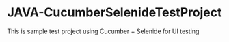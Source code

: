 # JAVA-CucumberSelenideTestProject
This is sample test project using Cucumber + Selenide for UI testing
